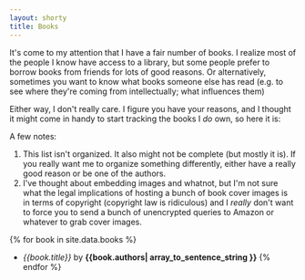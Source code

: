 ```yaml
---
layout: shorty
title: Books
---
```

It's come to my attention that I have a fair number of books.
I realize most of the people I know have access to a library,
but some people prefer to borrow books from friends for lots of good reasons.
Or alternatively, sometimes you want to know what books someone else has read
(e.g. to see where they're coming from intellectually; what influences them)

Either way, I don't really care. I figure you have your reasons,
and I thought it might come in handy to start tracking the books I *do* own,
so here it is:

A few notes:
1. This list isn't organized. It also might not be complete (but mostly it is).
If you really want me to organize something differently, either have a really good reason or be one of the authors.
2. I've thought about embedding images and whatnot,
  but I'm not sure what the legal implications of hosting a bunch of book cover images is in terms of copyright
  (copyright law is ridiculous)
  and I *really* don't want to force you to send a bunch of unencrypted queries to Amazon or whatever to grab cover images.

{% for book in site.data.books %}
- *{{book.title}}* by **{{book.authors| array_to_sentence_string }}**
{% endfor %}